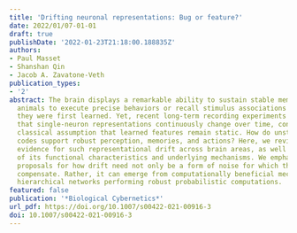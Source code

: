 ```yaml
---
title: 'Drifting neuronal representations: Bug or feature?'
date: 2022/01/07-01-01
draft: true
publishDate: '2022-01-23T21:18:00.188835Z'
authors:
- Paul Masset
- Shanshan Qin
- Jacob A. Zavatone-Veth
publication_types:
- '2'
abstract: The brain displays a remarkable ability to sustain stable memories, allowing
  animals to execute precise behaviors or recall stimulus associations years after
  they were first learned. Yet, recent long-term recording experiments have revealed
  that single-neuron representations continuously change over time, contravening the
  classical assumption that learned features remain static. How do unstable neural
  codes support robust perception, memories, and actions? Here, we review recent experimental
  evidence for such representational drift across brain areas, as well as dissections
  of its functional characteristics and underlying mechanisms. We emphasize theoretical
  proposals for how drift need not only be a form of noise for which the brain must
  compensate. Rather, it can emerge from computationally beneficial mechanisms in
  hierarchical networks performing robust probabilistic computations.
featured: false
publication: '*Biological Cybernetics*'
url_pdf: https://doi.org/10.1007/s00422-021-00916-3
doi: 10.1007/s00422-021-00916-3
---
```


